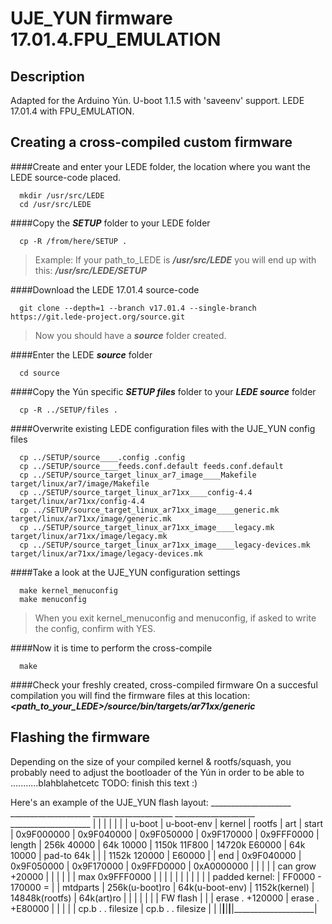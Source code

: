 # UJE_YUN firmware 17.01.4.FPU_EMULATION

## Description

Adapted for the Arduino Yún.
U-boot 1.1.5 with 'saveenv' support.
LEDE 17.01.4 with FPU_EMULATION.


## Creating a cross-compiled custom firmware

####Create and enter your LEDE folder,
the location where you want the LEDE source-code placed.
```
  mkdir /usr/src/LEDE
  cd /usr/src/LEDE
```


####Copy the ***SETUP*** folder to your LEDE folder
```
  cp -R /from/here/SETUP .
```
>  Example: If your path_to_LEDE is ***/usr/src/LEDE***
>           you will end up with this: ***/usr/src/LEDE/SETUP***


####Download the LEDE 17.01.4 source-code
```
  git clone --depth=1 --branch v17.01.4 --single-branch https://git.lede-project.org/source.git
```
>  Now you should have a ***source*** folder created.


####Enter the LEDE ***source*** folder
```
  cd source
```


####Copy the Yún specific ***SETUP files*** folder to your ***LEDE source*** folder
```
  cp -R ../SETUP/files .
```


####Overwrite existing LEDE configuration files with the UJE_YUN config files
```
  cp ../SETUP/source____.config .config
  cp ../SETUP/source____feeds.conf.default feeds.conf.default
  cp ../SETUP/source_target_linux_ar7_image____Makefile target/linux/ar7/image/Makefile
  cp ../SETUP/source_target_linux_ar71xx____config-4.4 target/linux/ar71xx/config-4.4
  cp ../SETUP/source_target_linux_ar71xx_image____generic.mk target/linux/ar71xx/image/generic.mk
  cp ../SETUP/source_target_linux_ar71xx_image____legacy.mk target/linux/ar71xx/image/legacy.mk
  cp ../SETUP/source_target_linux_ar71xx_image____legacy-devices.mk target/linux/ar71xx/image/legacy-devices.mk
```


####Take a look at the UJE_YUN configuration settings
```
  make kernel_menuconfig
  make menuconfig
```
>  When you exit kernel_menuconfig and menuconfig,
>  if asked to write the config, confirm with YES.


####Now it is time to perform the cross-compile
```
  make
```


####Check your freshly created, cross-compiled firmware
On a succesful compilation you will find the firmware files at this location:
  ***<path_to_your_LEDE>/source/bin/targets/ar71xx/generic***


## Flashing the firmware

Depending on the size of your compiled kernel & rootfs/squash,
you probably need to adjust the bootloader of the Yún
in order to be able to   ...........blahblahetcetc
    TODO:  finish this text :)
  
  
Here's an example of the UJE_YUN flash layout:
              ____________________ ____________________ ____________________ ____________________ ____________________ 
            |                    |                    |                    |                    |                    |
            | u-boot             | u-boot-env         | kernel             | rootfs             |   art              |
      start |        0x9F000000  |        0x9F040000  |        0x9F050000  |        0x9F170000  |        0x9FFF0000  |
     length | 256k        40000  | 64k         10000  | 1150k      11F800  | 14720k     E60000  | 64k         10000  |
 pad-to 64k |                    |                    | 1152k      120000  |            E60000  |                    |
        end |        0x9F040000  |        0x9F050000  |        0x9F170000  |        0x9FFD0000  |        0xA0000000  |
            |                    |                    |                    | can grow   +20000  |                    |
            |                    |                    |                    | max    0x9FFF0000  |                    |
            |                    |                    |                    |                    |                    |
            |                    |                    | padded kernel:     | FF0000 - 170000 =  |                    |
   mtdparts | 256k(u-boot)ro     | 64k(u-boot-env)    | 1152k(kernel)      | 14848k(rootfs)     | 64k(art)ro         |
            |                    |                    |                    |                    |                    |
   FW flash |                    |                    | erase  .  +120000  | erase  .  +E80000  |                    |
            |                    |                    | cp.b . . filesize  | cp.b . . filesize  |                    |
            |____________________|____________________|____________________|____________________|____________________|
